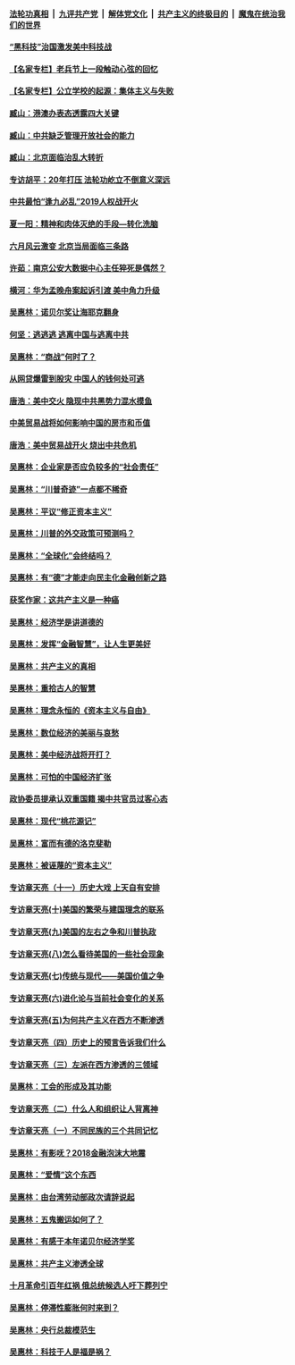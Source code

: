 ####  [法轮功真相](../../../../basic/blob/master/README.md?t=11160913) &nbsp;|&nbsp; [九评共产党](../../../../9ping.md/blob/master/README.md?t=11160913) &nbsp;|&nbsp; [解体党文化](../../../../jtdwh.md/blob/master/README.md?t=11160913)  &nbsp;|&nbsp; [共产主义的终极目的](../../../../gczydzjmd.md/blob/master/README.md?t=11160913) &nbsp;|&nbsp; [魔鬼在统治我们的世界](../../../../mgztzwmdsj.md/blob/master/README.md?t=11160913) 

#### [“黑科技”治国激发美中科技战](../pages/nsc423/n11638056.md?t=11160913) 

#### [【名家专栏】老兵节上一段触动心弦的回忆](../pages/nsc423/n11646016.md?t=11160913) 

#### [【名家专栏】公立学校的起源：集体主义与失败](../pages/nsc423/n11601833.md?t=11160913) 

#### [臧山：港澳办表态透露四大关键](../pages/nsc423/n11421628.md?t=11160913) 

#### [臧山：中共缺乏管理开放社会的能力](../pages/nsc423/n11407457.md?t=11160913) 

#### [臧山：北京面临治乱大转折](../pages/nsc423/n11406895.md?t=11160913) 

#### [专访胡平：20年打压 法轮功屹立不倒意义深远](../pages/nsc423/n11398800.md?t=11160913) 

#### [中共最怕“逢九必乱”2019人权战开火](../pages/nsc423/n11385248.md?t=11160913) 

#### [夏一阳：精神和肉体灭绝的手段—转化洗脑](../pages/nsc423/n11368250.md?t=11160913) 

#### [六月风云激变 北京当局面临三条路](../pages/nsc423/n11313668.md?t=11160913) 

#### [许茹：南京公安大数据中心主任猝死是偶然？](../pages/nsc423/n11064744.md?t=11160913) 

#### [横河：华为孟晚舟案起诉引渡 美中角力升级](../pages/nsc423/n11027230.md?t=11160913) 

#### [吴惠林：诺贝尔奖让海耶克翻身](../pages/nsc423/n10890049.md?t=11160913) 

#### [何坚：逃逃逃 逃离中国与逃离中共](../pages/nsc423/n10592891.md?t=11160913) 

#### [吴惠林：“商战”何时了？](../pages/nsc423/n10573558.md?t=11160913) 

#### [从网贷爆雷到股灾 中国人的钱何处可逃](../pages/nsc423/n10572800.md?t=11160913) 

#### [唐浩：美中交火 隐现中共黑势力混水摸鱼](../pages/nsc423/n10544040.md?t=11160913) 

#### [中美贸易战将如何影响中国的房市和币值](../pages/nsc423/n10543697.md?t=11160913) 

#### [唐浩：美中贸易战开火 烧出中共危机](../pages/nsc423/n10540126.md?t=11160913) 

#### [吴惠林：企业家是否应负较多的“社会责任”](../pages/nsc423/n10535022.md?t=11160913) 

#### [吴惠林：“川普奇迹”一点都不稀奇](../pages/nsc423/n10512808.md?t=11160913) 

#### [吴惠林：平议“修正资本主义”](../pages/nsc423/n10495724.md?t=11160913) 

#### [吴惠林：川普的外交政策可预测吗？](../pages/nsc423/n10462387.md?t=11160913) 

#### [吴惠林：“全球化”会终结吗？](../pages/nsc423/n10452838.md?t=11160913) 

#### [吴惠林：有“德”才能走向民主化金融创新之路](../pages/nsc423/n10432292.md?t=11160913) 

#### [获奖作家：这共产主义是一种癌](../pages/nsc423/n10431541.md?t=11160913) 

#### [吴惠林：经济学是讲道德的](../pages/nsc423/n10398014.md?t=11160913) 

#### [吴惠林：发挥“金融智慧”，让人生更美好](../pages/nsc423/n10375019.md?t=11160913) 

#### [吴惠林：共产主义的真相](../pages/nsc423/n10351394.md?t=11160913) 

#### [吴惠林：重拾古人的智慧](../pages/nsc423/n10337691.md?t=11160913) 

#### [吴惠林：理念永恒的《资本主义与自由》](../pages/nsc423/n10316274.md?t=11160913) 

#### [吴惠林：数位经济的美丽与哀愁](../pages/nsc423/n10292946.md?t=11160913) 

#### [吴惠林：美中经济战将开打？](../pages/nsc423/n10258825.md?t=11160913) 

#### [吴惠林：可怕的中国经济扩张](../pages/nsc423/n10219147.md?t=11160913) 

#### [政协委员提承认双重国籍 揭中共官员过客心态](../pages/nsc423/n10208809.md?t=11160913) 

#### [吴惠林：现代“桃花源记”](../pages/nsc423/n10185234.md?t=11160913) 

#### [吴惠林：富而有德的洛克斐勒](../pages/nsc423/n10142264.md?t=11160913) 

#### [吴惠林：被诬蔑的“资本主义”](../pages/nsc423/n10124816.md?t=11160913) 

#### [专访章天亮（十一）历史大戏 上天自有安排](../pages/nsc423/n10094905.md?t=11160913) 

#### [专访章天亮(十)美国的繁荣与建国理念的联系](../pages/nsc423/n10094899.md?t=11160913) 

#### [专访章天亮(九)美国的左右之争和川普执政](../pages/nsc423/n10094889.md?t=11160913) 

#### [专访章天亮(八)怎么看待美国的一些社会现象](../pages/nsc423/n10094857.md?t=11160913) 

#### [专访章天亮(七)传统与现代——美国价值之争](../pages/nsc423/n10093140.md?t=11160913) 

#### [专访章天亮(六)进化论与当前社会变化的关系](../pages/nsc423/n10092036.md?t=11160913) 

#### [专访章天亮(五)为何共产主义在西方不断渗透](../pages/nsc423/n10083620.md?t=11160913) 

#### [专访章天亮（四）历史上的预言告诉我们什么](../pages/nsc423/n10083606.md?t=11160913) 

#### [专访章天亮（三）左派在西方渗透的三领域](../pages/nsc423/n10081115.md?t=11160913) 

#### [吴惠林：工会的形成及其功能](../pages/nsc423/n10080633.md?t=11160913) 

#### [专访章天亮（二）什么人和组织让人背离神](../pages/nsc423/n10076637.md?t=11160913) 

#### [专访章天亮（一）不同民族的三个共同记忆](../pages/nsc423/n10074188.md?t=11160913) 

#### [吴惠林：有影呒？2018金融泡沫大地震](../pages/nsc423/n10040534.md?t=11160913) 

#### [吴惠林：“爱情”这个东西](../pages/nsc423/n10019423.md?t=11160913) 

#### [吴惠林：由台湾劳动部政次请辞说起](../pages/nsc423/n9979679.md?t=11160913) 

#### [吴惠林：五鬼搬运如何了？](../pages/nsc423/n9925338.md?t=11160913) 

#### [吴惠林：有感于本年诺贝尔经济学奖](../pages/nsc423/n9871883.md?t=11160913) 

#### [吴惠林：共产主义渗透全球](../pages/nsc423/n9812748.md?t=11160913) 

#### [十月革命引百年红祸 俄总统候选人吁下葬列宁](../pages/nsc423/n9810182.md?t=11160913) 

#### [吴惠林：停滞性膨胀何时来到？](../pages/nsc423/n9764136.md?t=11160913) 

#### [吴惠林：央行总裁模范生](../pages/nsc423/n9728134.md?t=11160913) 

#### [吴惠林：科技于人是福是祸？](../pages/nsc423/n9672982.md?t=11160913) 

